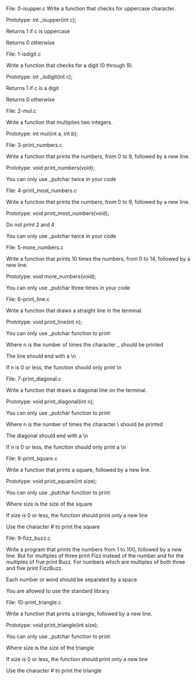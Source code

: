 File: 0-isupper.c
Write a function that checks for uppercase character.



Prototype: int _isupper(int c);

Returns 1 if c is uppercase

Returns 0 otherwise


File: 1-isdigit.c

Write a function that checks for a digit (0 through 9).



Prototype: int _isdigit(int c);

Returns 1 if c is a digit

Returns 0 otherwise




File: 2-mul.c

Write a function that multiplies two integers.



Prototype: int mul(int a, int b);





File: 3-print_numbers.c

Write a function that prints the numbers, from 0 to 9, followed by a new line.



Prototype: void print_numbers(void);

You can only use _putchar twice in your code





File: 4-print_most_numbers.c

Write a function that prints the numbers, from 0 to 9, followed by a new line.



Prototype: void print_most_numbers(void);

Do not print 2 and 4

You can only use _putchar twice in your code





File: 5-more_numbers.c

Write a function that prints 10 times the numbers, from 0 to 14, followed by a new line.



Prototype: void more_numbers(void);

You can only use _putchar three times in your code






File: 6-print_line.c

Write a function that draws a straight line in the terminal.



Prototype: void print_line(int n);

You can only use _putchar function to print

Where n is the number of times the character _ should be printed

The line should end with a \n

If n is 0 or less, the function should only print \n





File: 7-print_diagonal.c

Write a function that draws a diagonal line on the terminal.



Prototype: void print_diagonal(int n);

You can only use _putchar function to print

Where n is the number of times the character \ should be printed

The diagonal should end with a \n

If n is 0 or less, the function should only print a \n





File: 8-print_square.c

Write a function that prints a square, followed by a new line.



Prototype: void print_square(int size);

You can only use _putchar function to print

Where size is the size of the square

If size is 0 or less, the function should print only a new line

Use the character # to print the square





File: 9-fizz_buzz.c

Write a program that prints the numbers from 1 to 100, followed by a new line. But for multiples of three print Fizz instead of the number and for the multiples of five print Buzz. For numbers which are multiples of both three and five print FizzBuzz.



Each number or word should be separated by a space

You are allowed to use the standard library






File: 10-print_triangle.c

Write a function that prints a triangle, followed by a new line.



Prototype: void print_triangle(int size);

You can only use _putchar function to print

Where size is the size of the triangle

If size is 0 or less, the function should print only a new line

Use the character # to print the triangle


